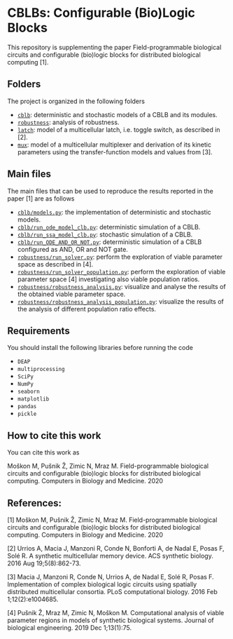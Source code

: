 # CBLBs: Configurable (Bio)Logic Blocks

This repository is supplementing the paper Field-programmable biological circuits and configurable (bio)logic blocks for distributed biological computing [1]. 

## Folders
The project is organized in the following folders
* [```cblb```](/cblb/): deterministic and stochastic models of a CBLB and its modules.
* [```robustness```](/robustness/): analysis of robustness.
* [```latch```](/latch/): model of a multicellular latch, i.e. toggle switch, as described in [2].
* [```mux```](/mux/): model of a multicellular multiplexer and derivation of its kinetic parameters using the transfer-function models and values from [3].


## Main files
The main files that can be used to reproduce the results reported in the paper [1] are as follows
* [```cblb/models.py```](/cblb/models.py): the implementation of deterministic and stochastic models.
* [```cblb/run_ode_model_clb.py```](/cblb/run_ode_model_clb.py): deterministic simulation of a CBLB.
* [```cblb/run_ssa_model_clb.py```](/cblb/run_ssa_model_clb.py): stochastic simulation of a CBLB.
* [```cblb/run_ODE_AND_OR_NOT.py```](/cblb/run_ODE_AND_OR_NOT.py): deterministic simulation of a CBLB configured as AND, OR and NOT gate.
* [```robustness/run_solver.py```](/robustness/run_solver.py): perform the exploration of viable parameter space as described in [4].
* [```robustness/run_solver_population.py```](/robustness/run_solver_population.py): perform the exploration of viable parameter space [4] investigating also viable population ratios.
* [```robustness/robustness_analysis.py```](/robustness/robustness_analysis.py): visualize and analyse the results of the obtained viable parameter space.
* [```robustness/robustness_analysis_population.py```](/robustness/robustness_analysis_population.py): visualize the results of the analysis of different population ratio effects.

## Requirements
You should install the following libraries before running the code 
* `DEAP`
* `multiprocessing`
* `SciPy`
* `NumPy`
* `seaborn`
* `matplotlib`
* `pandas`
* `pickle`

## How to cite this work
You can cite this work as

Moškon M, Pušnik Ž, Zimic N, Mraz M. Field-programmable biological circuits and configurable (bio)logic blocks for distributed biological computing. Computers in Biology and Medicine. 2020



## References:

[1] Moškon M, Pušnik Ž, Zimic N, Mraz M. Field-programmable biological circuits and configurable (bio)logic blocks for distributed biological computing. Computers in Biology and Medicine. 2020

[2] Urrios A, Macia J, Manzoni R, Conde N, Bonforti A, de Nadal E, Posas F, Solé R. A synthetic multicellular memory device. ACS synthetic biology. 2016 Aug 19;5(8):862-73.

[3] Macia J, Manzoni R, Conde N, Urrios A, de Nadal E, Solé R, Posas F. Implementation of complex biological logic circuits using spatially distributed multicellular consortia. PLoS computational biology. 2016 Feb 1;12(2):e1004685.

[4] Pušnik Ž, Mraz M, Zimic N, Moškon M. Computational analysis of viable parameter regions in models of synthetic biological systems. Journal of biological engineering. 2019 Dec 1;13(1):75.